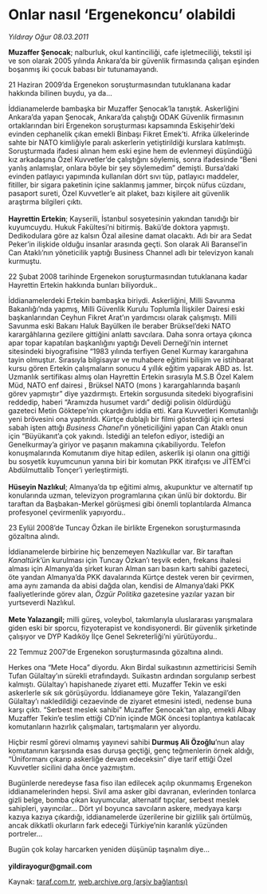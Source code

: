 # Onlar nasıl ‘Ergenekoncu’ olabildi 

*Yıldıray Oğur 08.03.2011*

<div class="yazi"><p><b>Muzaffer Şenocak</b>; nalburluk, okul kantinciliği, cafe işletmeciliği, tekstil işi ve son olarak 2005 yılında Ankara’da bir güvenlik firmasında çalışan eşinden boşanmış iki çocuk babası bir tutunamayandı.</p>
<p>21 Haziran 2009’da Ergenekon soruşturmasından tutuklanana kadar hakkında bilinen buydu, ya da...</p>
<p>İddianamelerde bambaşka bir Muzaffer Şenocak’la tanıştık. Askerliğini Ankara’da yapan Şenocak, Ankara’da çalıştığı ODAK Güvenlik firmasının ortaklarından biri Ergenekon soruşturması kapsamında Eskişehir’deki evinden cephanelik çıkan emekli Binbaşı Fikret Emek’ti. Afrika ülkelerinde sahte bir NATO kimliğiyle paralı askerlerin yetiştirildiği kurslara katılmıştı. Soruşturmada ifadesi alınan hem eski eşine hem de evlenmeyi düşündüğü kız arkadaşına Özel Kuvvetler’de çalıştığını söylemiş, sonra ifadesinde “Beni yanlış anlamışlar, onlara böyle bir şey söylemedim” demişti. Bursa’daki evinden patlayıcı yapımında kullanılan dört sıvı tüp, patlayıcı maddeler, fitiller, bir sigara paketinin içine saklanmış jammer, birçok nüfus cüzdanı, pasaport sureti, Özel Kuvvetler’e ait plaket, bazı kişilere ait güvenlik araştırma bilgileri çıktı.<br/><br/><b>Hayrettin Ertekin</b>; Kayserili, İstanbul sosyetesinin yakından tanıdığı bir kuyumcuydu. Hukuk Fakültesi’ni bitirmiş. Bakü’de doktora yapmıştı. Dedikodulara göre az kalsın Özal ailesine damat olacaktı. Adı bir ara Sedat Peker’in ilişkide olduğu insanlar arasında geçti. Son olarak Ali Baransel’in Can Ataklı’nın yöneticilik yaptığı Business Channel adlı bir televizyon kanalı kurmuştu.</p>
<p>22 Şubat 2008 tarihinde Ergenekon soruşturmasından tutuklanana kadar Hayrettin Ertekin hakkında bunları biliyorduk..</p>
<p>İddianamelerdeki Ertekin bambaşka biriydi. Askerliğini, Milli Savunma Bakanlığı’nda yapmış, Milli Güvenlik Kurulu Toplumla İlişkiler Dairesi eski başkanlarından Ceyhun Fikret Arat’ın yardımcısı olarak çalışmıştı. Milli Savunma eski Bakanı Haluk Bayülken ile beraber Brüksel’deki NATO karargâhlarına gezilere gittiğini anlattı savcılara. Daha sonra ortaya çıkınca apar topar kapatılan başkanlığını yaptığı Develi Derneği’nin internet sitesindeki biyografisine “1983 yılında terfiyen Genel Kurmay karargahına tayin olmuştur. Sırasıyla bilgisayar ve muhabere eğitimi bilişim ve istihbarat kursu gören Ertekin çalışmaların sonucu 4 yıllık eğitim yaparak ABD as. İst. Uzmanlık sertifikası almış olan Hayrettin Ertekin sırasıyla M.S.B Özel Kalem Müd, NATO enf dairesi , Brüksel NATO (mons ) karargahlarında başarılı görev yapmıştır” diye yazdırmıştı. Ertekin sorgusunda sitedeki biyografisini reddedip, haberi “Aramızda husumet vardı” dediği polisin öldürdüğü gazeteci Metin Göktepe’nin çıkardığını iddia etti. Kara Kuvvetleri Komutanlığı yeni brövesini ona yaptırıldı. Kürtçe dublajlı bir filmi gösterdiği için ertesi sabah işten attığı <i>Business Chanel</i>’ın yöneticiliğini yapan Can Ataklı onun için “Büyükanıt’a çok yakındı. İstediği an telefon ediyor, istediği an Genelkurmay’a giriyor ve paşanın makamına çıkabiliyordu. Telefon konuşmalarında Komutanım diye hitap edilen, askerlik işi olanın ona gittiği bu sosyetik kuyumcunun yanına biri bir komutan PKK itirafçısı ve JİTEM’ci Abdülmuttalib Tonçer’i yerleştirmişti.<br/><br/><b>Hüseyin Nazlıkul</b>; Almanya’da tıp eğitimi almış, akupunktur ve alternatif tıp konularında uzman, televizyon programlarına çıkan ünlü bir doktordu. Bir taraftan da Başbakan-Merkel görüşmesi gibi önemli toplantılarda Almanca profesyonel çevirmenlik yapıyordu..</p>
<p>23 Eylül 2008’de Tuncay Özkan ile birlikte Ergenekon soruşturmasında gözaltına alındı.</p>
<p>İddianamelerde birbirine hiç benzemeyen Nazlıkullar var. Bir taraftan <i>Kanaltürk</i>’ün kurulması için Tuncay Özkan’ı teşvik eden, frekans ihalesi alması için Almanya’da şirket kuran Alman sarı basın kartı sahibi gazeteci, öte yandan Almanya’da PKK davalarında Kürtçe destek veren bir çevirmen, ama aynı zamanda da abisi dağda olan, kendisi de Almanya’daki PKK faaliyetlerinde görev alan, <i>Özgür Politika</i> gazetesine yazılar yazan bir yurtseverdi Nazlıkul.<br/><br/><b>Mete Yalazangil;</b> milli güreş, voleybol, takımlarıyla uluslararası yarışmalara giden eski bir sporcu, fizyoterapist ve kondisyonerdi. Bir güvenlik şirketinde çalışıyor ve DYP Kadıköy İlçe Genel Sekreterliği’ni yürütüyordu..</p>
<p>22 Temmuz 2007’de Ergenekon soruşturmasında gözaltına alındı.</p>
<p>Herkes ona “Mete Hoca” diyordu. Akın Birdal suikastının azmettiricisi Semih Tufan Gülaltay’ın sürekli etrafındaydı. Suikastın ardından sorgulanıp serbest kalmıştı. Gülaltay’ı hapishanede ziyaret etti. Muzaffer Tekin ve eski askerlerle sık sık görüşüyordu. İddianameye göre Tekin, Yalazangil’den Gülaltay’ı nakledildiği cezaevinde de ziyaret etmesini istedi, nedense buna karşı çıktı. “Serbest meslek sahibi” Muzaffer Şenocak’tan alıp, emekli Albay Muzaffer Tekin’e teslim ettiği CD’nin içinde MGK öncesi toplantıya katılacak komutanların hazırlık çalışmaları, tartışmaların yer alıyordu.</p>
<p>Hiçbir resmî görevi olmamış yayınevi sahibi <b>Durmuş Ali Özoğlu</b>’nun alay komutanının karşısında esas duruşa geçtiği, genç teğmenlerin örnek aldığı, “Üniformanı çıkarıp askerliğe devam edeceksin” diye tarif ettiği Özel Kuvvetler sicilini daha önce yazmıştım.</p>
<p>Bugünlerde neredeyse fasa fiso ilan edilecek açılıp okunmamış Ergenekon iddianamelerinden hepsi. Sivil ama asker gibi davranan, evlerinden tonlarca gizli belge, bomba çıkan kuyumcular, alternatif tıpçılar, serbest meslek sahipleri, yayıncılar... Dört yıl boyunca savcıların askere, medyaya karşı kazıya kazıya çıkardığı, iddianamelerde üzerilerine bir gizlilik şalı örtülmüş, ancak dikkatli okurların fark edeceği Türkiye’nin karanlık yüzünden portreler...</p>
<p>Bugün çok kolay harcarken yeniden düşünüp taşınalım diye...<br/><br/><b>yildirayogur@gmail.com</b></p>
</div>

Kaynak: [taraf.com.tr](http://www.taraf.com.tr/yildiray-ogur/makale-onlar-nasil-ergenekoncu-olabildi.htm), [web.archive.org (arşiv bağlantısı)](http://web.archive.org/web/20130709174742/http://www.taraf.com.tr/yildiray-ogur/makale-onlar-nasil-ergenekoncu-olabildi.htm)
